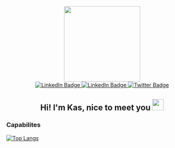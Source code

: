 <div id="header" align="center">
  <img src="https://i.pinimg.com/originals/7e/b2/18/7eb21853fe08468a4e727834620b3183.gif" width="200"/>
  <div id="badges">
    <a href="https://www.linkedin.com/in/khanh-leee">
      <img src="https://img.shields.io/badge/LinkedIn-blue?style=for-the-badge&logo=linkedin&logoColor=white" alt="LinkedIn Badge"/>
    </a>
    <a href="https://www.instagram.com/__kaslee__/">
      <img src="https://img.shields.io/badge/Instagram-rgb(234,0,135)?style=for-the-badge&logo=instagram&logoColor=white" alt="LinkedIn Badge"/>
    </a>
    <a href="https://www.facebook.com/khanhlee.kas/">
      <img src="https://img.shields.io/badge/Facebook-rgb(15,147,243)?style=for-the-badge&logo=facebook&logoColor=white" alt="Twitter Badge"/>
    </a>
  </div>
  <h2>
    Hi! I'm Kas, nice to meet you
    <img src="https://media.giphy.com/media/f4bdZrlxh7ALRv6Fym/giphy.gif" width="30px"/>
  </h2>
</div>

  ### Capabilites
  [![Top Langs](https://github-readme-stats.vercel.app/api/top-langs/?username=khanhleeee&layout=compact&theme=vision-friendly-dark)](https://github.com/anuraghazra/github-readme-stats)



